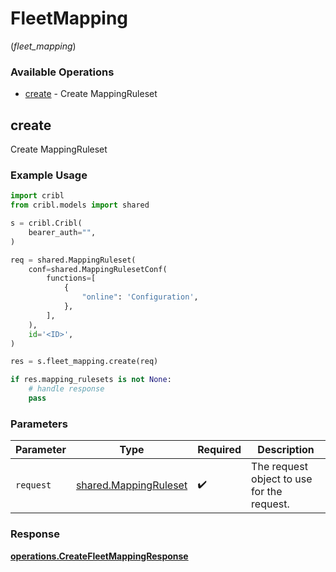# FleetMapping
(*fleet_mapping*)

### Available Operations

* [create](#create) - Create MappingRuleset

## create

Create MappingRuleset

### Example Usage

```python
import cribl
from cribl.models import shared

s = cribl.Cribl(
    bearer_auth="",
)

req = shared.MappingRuleset(
    conf=shared.MappingRulesetConf(
        functions=[
            {
                "online": 'Configuration',
            },
        ],
    ),
    id='<ID>',
)

res = s.fleet_mapping.create(req)

if res.mapping_rulesets is not None:
    # handle response
    pass
```

### Parameters

| Parameter                                                      | Type                                                           | Required                                                       | Description                                                    |
| -------------------------------------------------------------- | -------------------------------------------------------------- | -------------------------------------------------------------- | -------------------------------------------------------------- |
| `request`                                                      | [shared.MappingRuleset](../../models/shared/mappingruleset.md) | :heavy_check_mark:                                             | The request object to use for the request.                     |


### Response

**[operations.CreateFleetMappingResponse](../../models/operations/createfleetmappingresponse.md)**

